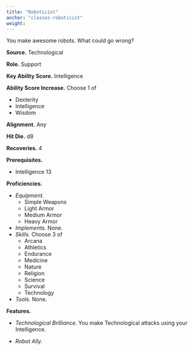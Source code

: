 ```yaml
---
title: "Roboticist"
anchor: "classes-roboticist"
weight:
---
```


You make awesome robots. What could go wrong?


**Source.** Technological

**Role.** Support

**Key Ability Score.** Intelligence

**Ability Score Increase.** Choose 1 of

- Dexterity
- Intelligence
- Wisdom

**Alignment.** Any

**Hit Die.** d8

**Recoveries.** 4

**Prerequisites.**

- Intelligence 13

**Proficiencies.**

- *Equipment.*
  - Simple Weapons
  - Light Armor
  - Medium Armor
  - Heavy Armor
- *Implements.*  None.
- *Skills.* Choose 3 of
  - Arcana
  - Athletics
  - Endurance
  - Medicine
  - Nature
  - Religion
  - Science
  - Survival
  - Technology
- *Tools.*  None.


**Features.**

  - *Technological Brilliance.* You make Technological attacks using your Intelligence.

  - *Robot Ally.*

